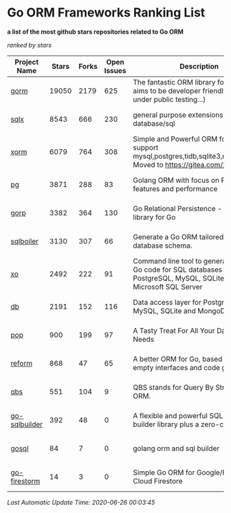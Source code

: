 Go ORM Frameworks Ranking List
==========

**a list of the most github stars repositories related to Go ORM**

*ranked by stars*

| Project Name | Stars | Forks | Open Issues | Description | Last Commit |
| ------------ | ----- | ----- | ----------- | ----------- | ----------- |
| [gorm](https://github.com/go-gorm/gorm) | 19050 | 2179 | 625 | The fantastic ORM library for Golang, aims to be developer friendly (v2 is under public testing...) | 2020-06-25 23:26:45 |
| [sqlx](https://github.com/jmoiron/sqlx) | 8543 | 666 | 230 | general purpose extensions to golang's database/sql | 2020-06-15 14:10:59 |
| [xorm](https://github.com/go-xorm/xorm) | 6079 | 764 | 308 | Simple and Powerful ORM for Go, support mysql,postgres,tidb,sqlite3,mssql,oracle, Moved to https://gitea.com/xorm/xorm | 2019-10-15 07:03:49 |
| [pg](https://github.com/go-pg/pg) | 3871 | 288 | 83 | Golang ORM with focus on PostgreSQL features and performance | 2020-06-18 08:43:00 |
| [gorp](https://github.com/go-gorp/gorp) | 3382 | 364 | 130 | Go Relational Persistence - an ORM-ish library for Go | 2019-10-26 21:47:07 |
| [sqlboiler](https://github.com/volatiletech/sqlboiler) | 3130 | 307 | 66 | Generate a Go ORM tailored to your database schema. | 2020-05-19 07:37:01 |
| [xo](https://github.com/xo/xo) | 2492 | 222 | 91 | Command line tool to generate idiomatic Go code for SQL databases supporting PostgreSQL, MySQL, SQLite, Oracle, and Microsoft SQL Server | 2020-04-25 01:19:23 |
| [db](https://github.com/upper/db) | 2191 | 152 | 116 | Data access layer for PostgreSQL, MySQL, SQLite and MongoDB. | 2020-05-19 22:01:49 |
| [pop](https://github.com/gobuffalo/pop) | 900 | 199 | 97 | A Tasty Treat For All Your Database Needs | 2020-06-25 21:22:54 |
| [reform](https://github.com/go-reform/reform) | 868 | 47 | 65 | A better ORM for Go, based on non-empty interfaces and code generation. | 2020-06-25 08:17:15 |
| [qbs](https://github.com/coocood/qbs) | 551 | 104 | 9 | QBS stands for Query By Struct. A Go ORM. | 2017-04-18 01:16:07 |
| [go-sqlbuilder](https://github.com/huandu/go-sqlbuilder) | 392 | 48 | 0 | A flexible and powerful SQL string builder library plus a zero-config ORM. | 2019-11-21 06:53:43 |
| [gosql](https://github.com/rushteam/gosql) | 84 | 7 | 0 | golang orm and sql builder | 2020-06-25 11:13:06 |
| [go-firestorm](https://github.com/jschoedt/go-firestorm) | 14 | 3 | 0 | Simple Go ORM for Google/Firebase Cloud Firestore | 2019-10-28 10:25:54 |

*Last Automatic Update Time: 2020-06-26 00:03:45*